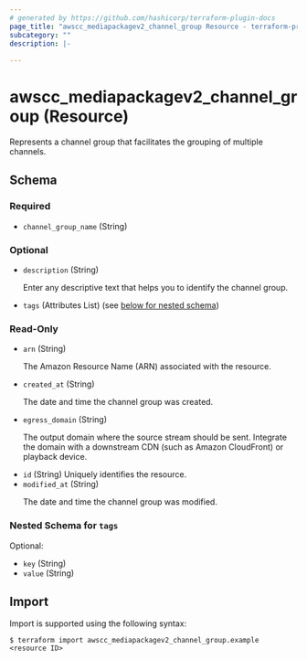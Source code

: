 ```yaml
---
# generated by https://github.com/hashicorp/terraform-plugin-docs
page_title: "awscc_mediapackagev2_channel_group Resource - terraform-provider-awscc"
subcategory: ""
description: |-
  
---
```


# awscc_mediapackagev2_channel_group (Resource)

<p>Represents a channel group that facilitates the grouping of multiple channels.</p>



<!-- schema generated by tfplugindocs -->
## Schema

### Required

- `channel_group_name` (String)

### Optional

- `description` (String) <p>Enter any descriptive text that helps you to identify the channel group.</p>
- `tags` (Attributes List) (see [below for nested schema](#nestedatt--tags))

### Read-Only

- `arn` (String) <p>The Amazon Resource Name (ARN) associated with the resource.</p>
- `created_at` (String) <p>The date and time the channel group was created.</p>
- `egress_domain` (String) <p>The output domain where the source stream should be sent. Integrate the domain with a downstream CDN (such as Amazon CloudFront) or playback device.</p>
- `id` (String) Uniquely identifies the resource.
- `modified_at` (String) <p>The date and time the channel group was modified.</p>

<a id="nestedatt--tags"></a>
### Nested Schema for `tags`

Optional:

- `key` (String)
- `value` (String)

## Import

Import is supported using the following syntax:

```shell
$ terraform import awscc_mediapackagev2_channel_group.example <resource ID>
```
